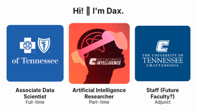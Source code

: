<h2 style="text-align: center"> Hi! 👋 I'm Dax. </h2>
<table style="text-align: center; border: none;">
    <tbody style="border: none;">
        <tr style="border: none;">
            <td style="border: none;"><img src="media/bcbst.png"></td>
            <td style="border: none;"><img src="media/nilab.png"></td>
            <td style="border: none;"><img src="media/utc.png"></td>
        </tr>
        <tr style="border: none;">
            <td style="border: none;">
                <b> Associate Data Scientist </b> <br>
                <sup> Full-time </sup>
            </td>
            <td style="border: none;">
                <b> Artificial Intelligence Researcher </b> <br>
                <sup> Part-time </sup>
            </td>
            <td style="border: none;">
                <b> Staff (Future Faculty?) </b> <br>
                <sup> Adjunct </sup>
            </td>
        </tr>
    </tbody>
</table>

<!--
**dakilaledesma/dakilaledesma** is a ✨ _special_ ✨ repository because its `README.md` (this file) appears on your GitHub profile.

Here are some ideas to get you started:

- 🔭 I’m currently working on ...
- 🌱 I’m currently learning ...
- 👯 I’m looking to collaborate on ...
- 🤔 I’m looking for help with ...
- 💬 Ask me about ...
- 📫 How to reach me: ...
- 😄 Pronouns: ...
- ⚡ Fun fact: ...
-->
